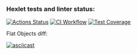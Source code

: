 ### Hexlet tests and linter status:
[![Actions Status](https://github.com/ogurtsovam/frontend-project-46/actions/workflows/hexlet-check.yml/badge.svg)](https://github.com/ogurtsovam/frontend-project-46/actions)
[![CI Workflow](https://github.com/ogurtsovam/frontend-project-46/actions/workflows/ci.yml/badge.svg)](https://github.com/ogurtsovam/frontend-project-46/actions/workflows/ci.yml)
[![Test Coverage](https://api.codeclimate.com/v1/badges/6986cf2a6a2a5f0ee241/test_coverage)](https://codeclimate.com/github/ogurtsovam/frontend-project-46/test_coverage)

Flat Objects diff:

[![asciicast](https://asciinema.org/a/a3gYVVLwHYw0YPyY1yYHgTLJi.svg)](https://asciinema.org/a/a3gYVVLwHYw0YPyY1yYHgTLJi)
